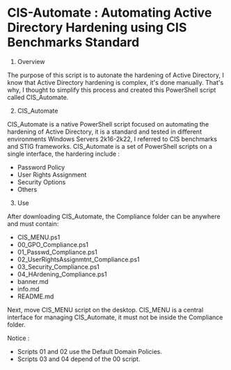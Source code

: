 # CIS-Automate : Automating Active Directory Hardening using CIS Benchmarks Standard

1. Overview

The purpose of this script is to autonate the hardening of Active Directory, I know that Active Directory hardening is complex, it's done manually.
That's why, I thought to simplify this process and created this PowerShell script called CIS_Automate.

2. CIS_Automate
   
CIS_Automate is a native PowerShell script focused on automating the hardening of Active Directory, it is a standard and tested in different environments Windows Servers 2k16-2k22, I referred to CIS benchmarks and STIG frameworks. CIS_Automate is a set of PowerShell scripts on a single interface, the hardering include :

- Password Policy
- User Rights Assignment
- Security Options
- Others

3. Use

After downloading CIS_Automate, the Compliance folder can be anywhere and must contain: 

- CIS_MENU.ps1
- 00_GPO_Compliance.ps1
- 01_Passwd_Compliance.ps1
- 02_UserRightsAssignmtnt_Compliance.ps1
- 03_Security_Compliance.ps1
- 04_HArdening_Compliance.ps1
- banner.md
- info.md
- README.md

Next, move CIS_MENU script on the desktop. CIS_MENU is a central interface for managing CIS_Automate, it must not be inside the Compliance folder.

Notice :

- Scripts 01 and 02 use the Default Domain Policies.
- Scripts 03 and 04 depend of the 00 script. 



